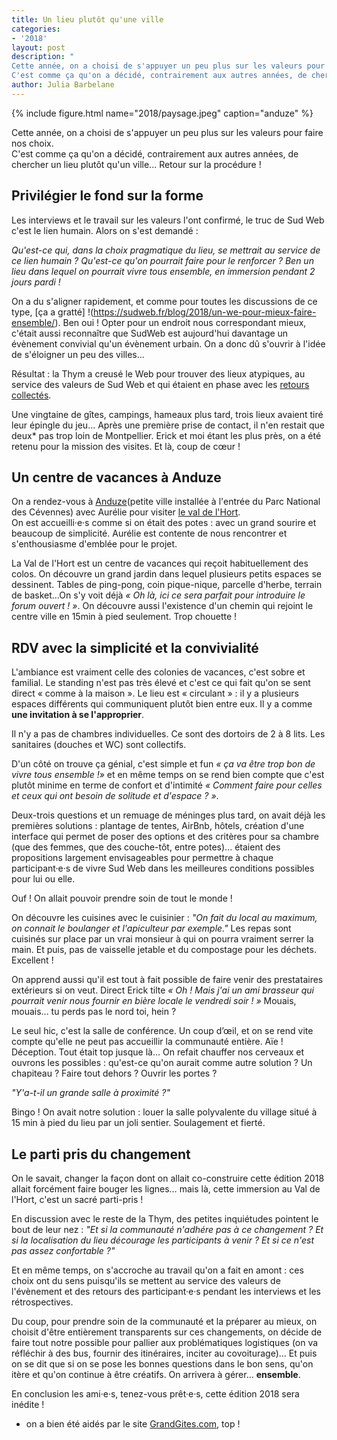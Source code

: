 ```yaml
---
title: Un lieu plutôt qu'une ville
categories:
- '2018'
layout: post
description: "
Cette année, on a choisi de s'appuyer un peu plus sur les valeurs pour faire nos choix.   
C'est comme ça qu'on a décidé, contrairement aux autres années, de chercher un lieu plutôt qu'un ville... Retour sur la procédure !"
author: Julia Barbelane
---
```

{% include figure.html name="2018/paysage.jpeg" caption="anduze" %}

Cette année, on a choisi de s'appuyer un peu plus sur les valeurs pour faire nos choix.   
C'est comme ça qu'on a décidé, contrairement aux autres années, de chercher un lieu plutôt qu'un ville... Retour sur la procédure !

## Privilégier le fond sur la forme

Les interviews et le travail sur les valeurs l'ont confirmé, le truc de Sud Web c'est le lien humain. Alors on s'est demandé : 

*Qu'est-ce qui, dans la choix pragmatique du lieu, se mettrait au service de ce lien humain ? Qu'est-ce qu'on pourrait faire pour le renforcer ? Ben un lieu dans lequel on pourrait vivre tous ensemble, en immersion pendant 2 jours pardi !*

On a du s'aligner rapidement, et comme pour toutes les discussions de ce type, [ça a gratté] !(https://sudweb.fr/blog/2018/un-we-pour-mieux-faire-ensemble/). Ben oui ! Opter pour un endroit nous correspondant mieux, c'était aussi reconnaître que SudWeb est aujourd'hui davantage un évènement convivial qu'un évènement urbain. On a donc dû s'ouvrir à l'idée de s'éloigner un peu des villes...  

Résultat : la Thym a creusé le Web pour trouver des lieux atypiques, au service des valeurs de Sud Web et qui étaient en phase avec les [retours collectés](https://sudweb.fr/blog/2018/ratatiner-les-croyances-pour-sublimer-les-valeurs/).  

Une vingtaine de gîtes, campings, hameaux plus tard, trois lieux avaient tiré leur épingle du jeu… Après une première prise de contact, il n'en restait que deux* pas trop loin de Montpellier. Erick et moi étant les plus près, on a été retenu pour la mission des visites. Et là, coup de cœur ! 

## Un centre de vacances à Anduze
On a rendez-vous à [Anduze](http://www.openstreetmap.org/search?query=anduze#map=14/44.0540/3.9768&layers=N)(petite ville installée à l'entrée du Parc National des Cévennes) avec Aurélie pour visiter [le val de l'Hort](http://valdelhort.com/galeries.de.photos-39.php).  
On est accueilli·e·s comme si on était des potes : avec un grand sourire et beaucoup de simplicité. Aurélie est contente de nous rencontrer et s'enthousiasme d'emblée pour le projet.

La Val de l'Hort est un centre de vacances qui reçoit habituellement des colos. On découvre un grand jardin dans lequel plusieurs petits espaces se dessinent. Tables de ping-pong, coin pique-nique, parcelle d'herbe, terrain de basket...On s'y voit déjà *« Oh là, ici ce sera parfait pour introduire le forum ouvert ! »*. On découvre aussi l'existence d'un chemin qui rejoint le centre ville en 15min à pied seulement. Trop chouette !

## RDV avec la simplicité et la convivialité

L'ambiance est vraiment celle des colonies de vacances, c'est sobre et familial. Le standing n'est pas très élevé et c'est ce qui fait qu'on se sent direct « comme à la maison ». Le lieu est « circulant » : il y a plusieurs espaces différents qui communiquent plutôt bien entre eux. Il y a comme **une invitation à se l'approprier**.  

Il n'y a pas de chambres individuelles. Ce sont des dortoirs de 2 à 8 lits. Les sanitaires (douches et WC) sont collectifs.  

D'un côté on trouve ça génial, c'est simple et fun *« ça va être trop bon de vivre tous ensemble !»* et en même temps on se rend bien compte que c'est plutôt minime en terme de confort et d'intimité *« Comment faire pour celles et ceux qui ont besoin de solitude et d'espace ? »*.   

Deux-trois questions et un remuage de méninges plus tard, on avait déjà les premières solutions : plantage de tentes, AirBnb, hôtels, création d'une interface qui permet de poser des options et des critères pour sa chambre (que des femmes, que des couche-tôt, entre potes)... étaient des propositions largement envisageables pour permettre à chaque participant·e·s de vivre Sud Web dans les meilleures conditions possibles pour lui ou elle.   

Ouf ! On allait pouvoir prendre soin de tout le monde !

On découvre les cuisines avec le cuisinier : *"On fait du local au maximum, on connait le boulanger et l'apiculteur par exemple."*
Les repas sont cuisinés sur place par un vrai monsieur à qui on pourra vraiment serrer la main. Et puis, pas de vaisselle jetable et du compostage pour les déchets. Excellent !  

On apprend aussi qu'il est tout à fait possible de faire venir des prestataires extérieurs si on veut. Direct Erick tilte *« Oh ! Mais j'ai un ami brasseur qui pourrait venir nous fournir en bière locale le vendredi soir ! »* Mouais, mouais... tu perds pas le nord toi, hein ?

Le seul hic, c'est la salle de conférence. Un coup d’œil, et on se rend vite compte qu'elle ne peut pas accueillir la communauté entière.  Aïe ! Déception. Tout était top jusque là… On refait chauffer nos cerveaux et ouvrons les possibles : qu'est-ce qu'on aurait comme autre solution ? Un chapiteau ? Faire tout dehors ? Ouvrir les portes ? 

*"Y'a-t-il un grande salle à proximité ?"*

Bingo ! On avait notre solution : louer la salle polyvalente du village situé à 15 min à pied du lieu par un joli sentier. Soulagement et fierté.

## Le parti pris du changement

On le savait, changer la façon dont on allait co-construire cette édition 2018 allait forcément faire bouger les lignes… mais là, cette immersion au Val de l'Hort, c'est un sacré parti-pris !

En discussion avec le reste de la Thym, des petites inquiétudes pointent le bout de leur nez : *"Et si la communauté n'adhére pas à ce changement ? Et si la localisation du lieu décourage les participants à venir ?  Et si ce n'est pas assez confortable ?"*   

Et en même temps, on s'accroche au travail qu'on a fait en amont : ces choix ont du sens puisqu'ils se mettent au service des valeurs de l'évènement et des retours des participant·e·s pendant les interviews et les rétrospectives.   

Du coup, pour prendre soin de la communauté et la préparer au mieux, on choisit d'être entièrement transparents sur ces changements, on décide de faire tout notre possible pour pallier aux problématiques logistiques (on va réfléchir à des bus, fournir des itinéraires, inciter au covoiturage)… Et puis on se dit que si on se pose les bonnes questions dans le bon sens, qu'on itère et qu'on continue à être créatifs. On arrivera à gérer… **ensemble**.

En conclusion les ami·e·s, tenez-vous prêt·e·s, cette édition 2018 sera inédite !

* on a bien été aidés par le site [GrandGites.com](https://www.grandsgites.com/), top ! 









